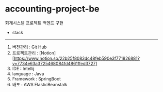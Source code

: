 accounting-project-be
=====================

  회계시스템 프로젝트 백엔드 구현

* stack
-------
1. 버전관리 : Git Hub
2. 프로젝트관리 : [Notion][https://www.notion.so/22b25f8083dc48feb590e3f771826881?v=7734e63a3725468084fd4861ffed3727]
3. IDE : Intellij
4. language : Java
5. Framework : SpringBoot
6. 배포 : AWS ElasticBeanstalk
